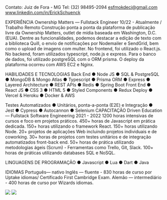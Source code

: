 Contato:
Juiz de Fora - MG
Tel: (32) 98495-2094
esfmokdeci@gmail.com
www.linkedin.com/in/ErickSchuenck


EXPERIÊNCIA
Ownership Matters — Fullstack Engineer
10/22 - Atualmente / Trabalho Remoto
Construção ponta a ponta da plataforma de
publicação livre da Ownership Matters, outlet de
mídia baseada em Washington, D.C. (EUA).
Dentre as funcionalidades, podemos destacar a
edição de texto com a biblioteca Quill, o envio de
notificações por Nodemailer e SendGrid, bem
como o upload de imagens com multer. No
frontend, foi utilizado o React.js. No backend,
foram utilizados typescript, node.js e express.
Para o banco de dados, foi utilizado postgreSQL
com o ORM prisma. O deploy da plataforma
ocorreu com AWS EC2 e Nginx.

HABILIDADES E TECNOLOGIAS
Back End
● Node JS
● SQL & PostgreSQL
● MongoDB & Mongo Atlas
● Typescript
● Prisma ORM
● Express
● Layered Architecture
● REST APIs
● Redis
● Spring Boot
Front End
● React JS
● CSS 3
● HTML 5
● Styled Components
● Redux
Deploy
● Vercel & Heroku
● Docker & AWS

Testes Automatizados
● Unitários, ponta-a-ponta (E2E) e Integração
● Jest
● Cypress
● Autocannon
● Selenium
CAPACITAÇÃO
Driven Education — Fullstack Software
Engineering
2021 - 2022
1200 horas intensivas de cursos e foco em projetos
práticos.
450+ horas de Javascript em prática dedicada.
150+ horas utilizando o framework React.
150+ horas utilizando Node.
20+ projetos de aplicações Web incluindo projetos
individuais e de coworking.
30+ horas de projetos com testes unitários e de
integração automatizados front-back end.
50+ horas de prática utilizando metodologias ágeis
(Scrum) - Ferramentas como Trello, Git, Slack.
100+ horas de práticas utilizando databases SQL e
NoSQL.

LINGUAGENS DE PROGRAMAÇÃO
● Javascript
● Lua
● Dart
● Java

IDIOMAS
Português— nativo
Inglês — fluente - 830 horas de curso por
Uptake idiomas/ Certificado First
Cambridge Exam.
Alemão — intermediário - 400 horas de
curso por Wizards idiomas.
 
<div>
  <a href = "mailto:esfmokdeci@gmail.com"><img src="https://img.shields.io/badge/-Gmail-%23333?style=for-the-badge&logo=gmail&logoColor=white" target="_blank"></a>
  <a href="https://www.linkedin.com/in/erickschuenck/" target="_blank"><img src="https://img.shields.io/badge/-LinkedIn-%230077B5?style=for-the-badge&logo=linkedin&logoColor=white" target="_blank"></a> 
</div>
